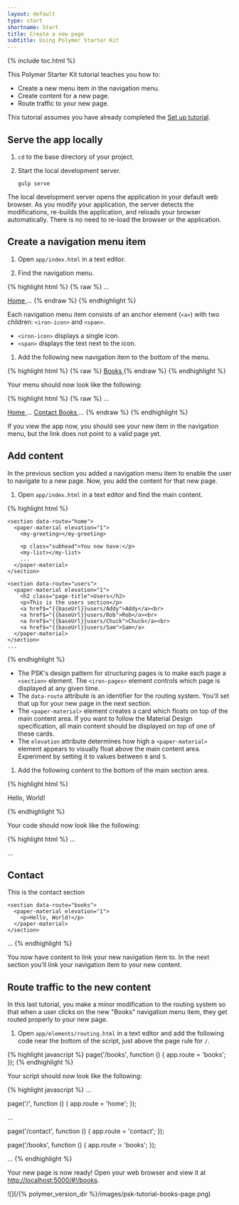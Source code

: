 ```yaml
---
layout: default
type: start
shortname: Start
title: Create a new page
subtitle: Using Polymer Starter Kit
---
```


{% include toc.html %}

This Polymer Starter Kit tutorial teaches you how to:

*   Create a new menu item in the navigation menu.
*   Create content for a new page.
*   Route traffic to your new page.

This tutorial assumes you have already completed the 
[Set up tutorial](set-up.html).

## Serve the app locally

1.  `cd` to the base directory of your project.

1.  Start the local development server.

        gulp serve

The local development server opens the application in your default
web browser. As you modify your application, the server detects the
modifications, re-builds the application, and reloads your browser
automatically. There is no need to re-load the browser or the application.

## Create a navigation menu item

1.  Open `app/index.html` in a text editor.

1.  Find the navigation menu. 

{% highlight html %}
{% raw %}
...
<!-- Drawer Content -->
<paper-menu attr-for-selected="data-route" selected="[[route]]">
  <a data-route="home" href="{{baseUrl}}">
    <iron-icon icon="home"></iron-icon>
    <span>Home</span>
  </a>
...
{% endraw %}
{% endhighlight %}

Each navigation menu item consists of an anchor element (`<a>`) with two 
children: `<iron-icon>` and `<span>`.

*   `<iron-icon>` displays a single icon. 
*   `<span>` displays the text next to the icon.
   
1.  Add the following new navigation item to the bottom of the menu.

{% highlight html %}
{% raw %}
<a data-route="books" href="{{baseUrl}}books">
  <iron-icon icon="book"></iron-icon>
  <span>Books</span>
</a>
{% endraw %}
{% endhighlight %}

Your menu should now look like the following:

{% highlight html %}
{% raw %}
...
<!-- Drawer Content -->
<paper-menu attr-for-selected="data-route" selected="[[route]]">
  <a data-route="home" href="{{baseUrl}}">
    <iron-icon icon="home"></iron-icon>
    <span>Home</span>
  </a>
  ...
  <a data-route="contact" href="{{baseUrl}}contact">
    <iron-icon icon="mail"></iron-icon>
    <span>Contact</span>
  </a>
  <a data-route="books" href="{{baseUrl}}books">
    <iron-icon icon="book"></iron-icon>
    <span>Books</span>
  </a>
</paper-menu>
...
{% endraw %}
{% endhighlight %}

If you view the app now, you should see your new item in the navigation
menu, but the link does not point to a valid page yet. 

## Add content

In the previous section you added a navigation menu item to enable the 
user to navigate to a new page. Now, you add the content for that new page.

1.  Open `app/index.html` in a text editor and find the main content. 

{% highlight html %}
<div class="content">
  <iron-pages attr-for-selected="data-route" selected="{{route}}">

    <section data-route="home">
      <paper-material elevation="1">
        <my-greeting></my-greeting>

        <p class="subhead">You now have:</p>
        <my-list></my-list>
        ...
      </paper-material>
    </section>

    <section data-route="users">
      <paper-material elevation="1">
        <h2 class="page-title">Users</h2>
        <p>This is the users section</p>
        <a href$="{{baseUrl}}users/Addy">Addy</a><br>
        <a href$="{{baseUrl}}users/Rob">Rob</a><br>
        <a href$="{{baseUrl}}users/Chuck">Chuck</a><br>
        <a href$="{{baseUrl}}users/Sam">Sam</a>
      </paper-material>
    </section>
    ...
{% endhighlight %}

*   The PSK's design pattern for structuring pages is to make each page a 
    `<section>` element. The `<iron-pages>` element controls which page is 
    displayed at any given time.
*   The `data-route` attribute is an identifier for the routing system. 
    You'll set that up for your new page in the next section.
*   The `<paper-material>` element creates a card which floats on top of the
    main content area. If you want to follow the Material Design
    specification, all main content should be displayed on top of one of these 
    cards.
*   The `elevation` attribute determines how high a `<paper-material>` element 
    appears to visually float above the main content area. Experiment by 
    setting it to values between `0` and `5`.

1.  Add the following content to the bottom of the main section area.

{% highlight html %}
<section data-route="books">
  <paper-material elevation="1">
    <p>Hello, World!</p>
  </paper-material>
</section>
{% endhighlight %}

Your code should now look like the following:

{% highlight html %}
...
<!-- Main Content -->
<div class="content">
  <iron-pages attr-for-selected="data-route" selected="{{route}}">
    ...
    <section data-route="contact">
      <paper-material elevation="1">
        <h2 class="page-title">Contact</h2>
        <p>This is the contact section</p>
      </paper-material>
    </section>

    <section data-route="books">
      <paper-material elevation="1">
        <p>Hello, World!</p>
      </paper-material>
    </section>

  </iron-pages>
</div>
...
{% endhighlight %}

You now have content to link your new navigation item to. In the 
next section you'll link your navigation item to your new content.

## Route traffic to the new content

In this last tutorial, you make a minor modification to the routing system
so that when a user clicks on the new "Books" navigation menu item, they 
get routed properly to your new page.

1.  Open `app/elements/routing.html` in a text editor and add the 
    following code near the bottom of the script, just above the 
    page rule for `/`.

{% highlight javascript %}
page('/books', function () {
  app.route = 'books';
});
{% endhighlight %}

Your script should now look like the following:

{% highlight javascript %}
...

page('/', function () {
  app.route = 'home';
});

...

page('/contact', function () {
  app.route = 'contact';
});

page('/books', function () {
  app.route = 'books';
});

...
{% endhighlight %}

Your new page is now ready! Open your web browser and view it at 
[http://localhost:5000/#!/books](http://localhost:5000/#!/books).

![](/{% polymer_version_dir %}/images/psk-tutorial-books-page.png)
